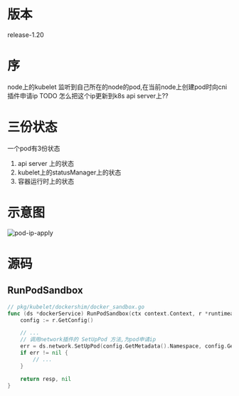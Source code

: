 # 版本
release-1.20

# 序
node上的kubelet 监听到自己所在的node的pod,在当前node上创建pod时向cni插件申请ip
TODO 怎么把这个ip更新到k8s api server上??

# 三份状态
一个pod有3份状态
1. api server 上的状态
2. kubelet上的statusManager上的状态
3. 容器运行时上的状态

# 示意图
![pod-ip-apply](pod-ip.apply.drawio.svg)

# 源码
## RunPodSandbox
```go
// pkg/kubelet/dockershim/docker_sandbox.go
func (ds *dockerService) RunPodSandbox(ctx context.Context, r *runtimeapi.RunPodSandboxRequest) (*runtimeapi.RunPodSandboxResponse, error) {
	config := r.GetConfig()

	// ...
    // 调用network插件的 SetUpPod 方法,为pod申请ip
	err = ds.network.SetUpPod(config.GetMetadata().Namespace, config.GetMetadata().Name, cID, config.Annotations, networkOptions)
	if err != nil {
		// ...
	}

	return resp, nil
}
```
